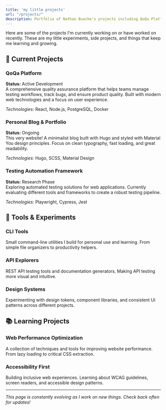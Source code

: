 ```yaml
---
title: 'my little projects'
url: "/projects/"
description: Portfolio of Nathan Buache's projects including QoQa Platform, testing frameworks, and web development experiments. Explore current and past work.
---
```


Here are some of the projects I'm currently working on or have worked on recently. These are my little experiments, side projects, and things that keep me learning and growing.

## 🚀 Current Projects

### QoQa Platform
**Status:** Active Development  
A comprehensive quality assurance platform that helps teams manage testing workflows, track bugs, and ensure product quality. Built with modern web technologies and a focus on user experience.

*Technologies:* React, Node.js, PostgreSQL, Docker

### Personal Blog & Portfolio
**Status:** Ongoing  
This very website! A minimalist blog built with Hugo and styled with Material You design principles. Focus on clean typography, fast loading, and great readability.

*Technologies:* Hugo, SCSS, Material Design

### Testing Automation Framework
**Status:** Research Phase  
Exploring automated testing solutions for web applications. Currently evaluating different tools and frameworks to create a robust testing pipeline.

*Technologies:* Playwright, Cypress, Jest

## 🔧 Tools & Experiments

### CLI Tools
Small command-line utilities I build for personal use and learning. From simple file organizers to productivity helpers.

### API Explorers
REST API testing tools and documentation generators. Making API testing more visual and intuitive.

### Design Systems
Experimenting with design tokens, component libraries, and consistent UI patterns across different projects.

## 📚 Learning Projects

### Web Performance Optimization
A collection of techniques and tools for improving website performance. From lazy loading to critical CSS extraction.

### Accessibility First
Building inclusive web experiences. Learning about WCAG guidelines, screen readers, and accessible design patterns.

---

*This page is constantly evolving as I work on new things. Check back often for updates!*